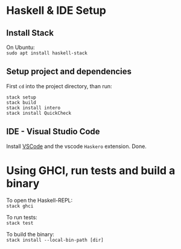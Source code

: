 # Haskell & IDE Setup

## Install Stack

On Ubuntu:  
`sudo apt install haskell-stack`

## Setup project and dependencies

First `cd` into the project directory, than run:

    stack setup
    stack build
    stack install intero
    stack install QuickCheck

## IDE - Visual Studio Code

Install [VSCode](https://code.visualstudio.com/)
and the vscode `Haskero` extension. Done.


# Using GHCI, run tests and build a binary

To open the Haskell-REPL:  
`stack ghci`

To run tests:  
`stack test`

To build the binary:  
`stack install --local-bin-path [dir]`
